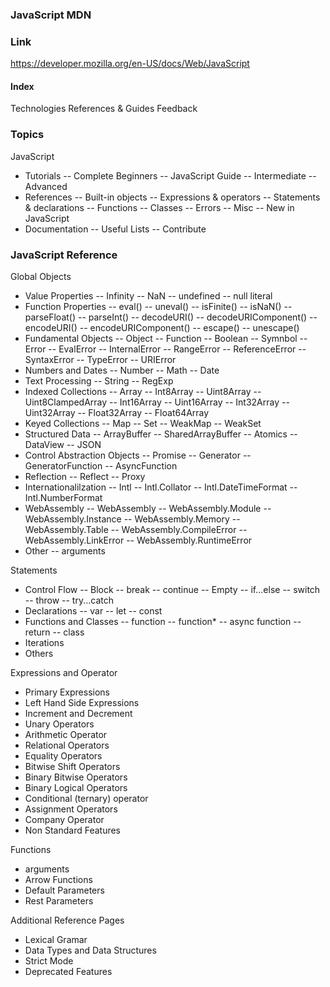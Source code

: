 ### JavaScript MDN

### Link
https://developer.mozilla.org/en-US/docs/Web/JavaScript

#### Index
Technologies
References & Guides
Feedback

### Topics
JavaScript
- Tutorials
-- Complete Beginners
-- JavaScript Guide
-- Intermediate
-- Advanced
- References
-- Built-in objects
-- Expressions & operators
-- Statements & declarations
-- Functions
-- Classes
-- Errors
-- Misc
-- New in JavaScript
- Documentation
-- Useful Lists
-- Contribute

### JavaScript Reference

Global Objects
- Value Properties
-- Infinity
-- NaN
-- undefined
-- null literal
- Function Properties
-- eval()
-- uneval()
-- isFinite()
-- isNaN()
-- parseFloat()
-- parseInt()
-- decodeURI()
-- decodeURIComponent()
-- encodeURI()
-- encodeURIComponent()
-- escape()
-- unescape()
- Fundamental Objects
-- Object
-- Function
-- Boolean
-- Symnbol
-- Error
-- EvalError
-- InternalError
-- RangeError
-- ReferenceError
-- SyntaxError
-- TypeError
-- URIError
- Numbers and Dates
-- Number
-- Math
-- Date
- Text Processing
-- String
-- RegExp
- Indexed Collections
-- Array
-- Int8Array
-- Uint8Array
-- Uint8ClampedArray
-- Int16Array
-- Uint16Array
-- Int32Array
-- Uint32Array
-- Float32Array
-- Float64Array
- Keyed Collections
-- Map
-- Set
-- WeakMap
-- WeakSet
- Structured Data
-- ArrayBuffer
-- SharedArrayBuffer
-- Atomics
-- DataView
-- JSON
- Control Abstraction Objects
-- Promise
-- Generator
-- GeneratorFunction
-- AsyncFunction
- Reflection
-- Reflect
-- Proxy
- Internationalilzation
-- Intl
-- Intl.Collator
-- Intl.DateTimeFormat
-- Intl.NumberFormat
- WebAssembly
-- WebAssembly
-- WebAssembly.Module
-- WebAssembly.Instance
-- WebAssembly.Memory
-- WebAssembly.Table
-- WebAssembly.CompileError
-- WebAssembly.LinkError
-- WebAssembly.RuntimeError
- Other
-- arguments

Statements
- Control Flow
-- Block
-- break
-- continue
-- Empty
-- if...else
-- switch
-- throw
-- try...catch
- Declarations
-- var
-- let
-- const
- Functions and Classes
-- function
-- function*
-- async function
-- return
-- class
- Iterations
- Others

Expressions and Operator
- Primary Expressions
- Left Hand Side Expressions
- Increment and Decrement
- Unary Operators
- Arithmetic Operator
- Relational Operators
- Equality Operators
- Bitwise Shift Operators
- Binary Bitwise Operators
- Binary Logical Operators
- Conditional (ternary) operator
- Assignment Operators
- Company Operator
- Non Standard Features

Functions
- arguments
- Arrow Functions
- Default Parameters
- Rest Parameters

Additional Reference Pages
- Lexical Gramar
- Data Types and Data Structures
- Strict Mode
- Deprecated Features